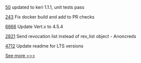 
[50](https://github.com/hyperledger-labs/did-webs-resolver/pull/50) updated to keri 1.1.1, unit tests pass

[243](https://github.com/hyperledger/firefly-ethconnect/pull/243) Fix docker build and add to PR checks

[6666](https://github.com/hyperledger/besu/pull/6666) Update Vert.x to 4.5.4

[2821](https://github.com/hyperledger/aries-cloudagent-python/pull/2821) Send revocation list instead of rev_list object - Anoncreds

[4712](https://github.com/hyperledger/fabric/pull/4712) Update readme for LTS versions


[See more >>>](https://start-here.hyperledger.org/pull-requests)
